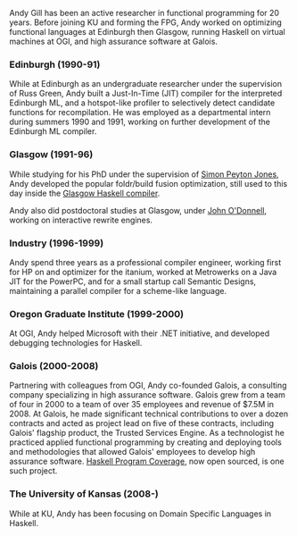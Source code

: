 Andy Gill has been an active researcher in functional programming for 20
years. Before joining KU and forming the FPG, Andy worked on optimizing
functional languages at Edinburgh then Glasgow, running Haskell on
virtual machines at OGI, and high assurance software at Galois.

### Edinburgh (1990-91)

While at Edinburgh as an undergraduate researcher under the supervision
of Russ Green, Andy built a Just-In-Time (JIT) compiler for the
interpreted Edinburgh ML, and a hotspot-like profiler to selectively
detect candidate functions for recompilation. He was employed as a
departmental intern during summers 1990 and 1991, working on further
development of the Edinburgh ML compiler.

### Glasgow (1991-96)

While studying for his PhD under the supervision of [Simon Peyton
Jones](http://research.microsoft.com/en-us/people/simonpj/), Andy
developed the popular foldr/build fusion optimization, still used to
this day inside the [Glasgow Haskell
compiler](http://www.haskell.org/ghc).

Andy also did postdoctoral studies at Glasgow, under [John
O'Donnell](http://www.dcs.gla.ac.uk/~jtod), working on interactive
rewrite engines.

### Industry (1996-1999)

Andy spend three years as a professional compiler engineer, working
first for HP on and optimizer for the itanium, worked at Metrowerks on a
Java JIT for the PowerPC, and for a small startup call Semantic Designs,
maintaining a parallel compiler for a scheme-like language.

### Oregon Graduate Institute (1999-2000)

At OGI, Andy helped Microsoft with their .NET initiative, and developed
debugging technologies for Haskell.

### Galois (2000-2008)

Partnering with colleagues from OGI, Andy co-founded Galois, a
consulting company specializing in high assurance software. Galois grew
from a team of four in 2000 to a team of over 35 employees and revenue
of \$7.5M in 2008. At Galois, he made significant technical
contributions to over a dozen contracts and acted as project lead on
five of these contracts, including Galois' flagship product, the Trusted
Services Engine. As a technologist he practiced applied functional
programming by creating and deploying tools and methodologies that
allowed Galois' employees to develop high assurance software. [Haskell
Program Coverage](http://www.ittc.ku.edu/csdl/fpg/Tools/Hpc), now open
sourced, is one such project.

### The University of Kansas (2008-)

While at KU, Andy has been focusing on Domain Specific Languages in
Haskell.
